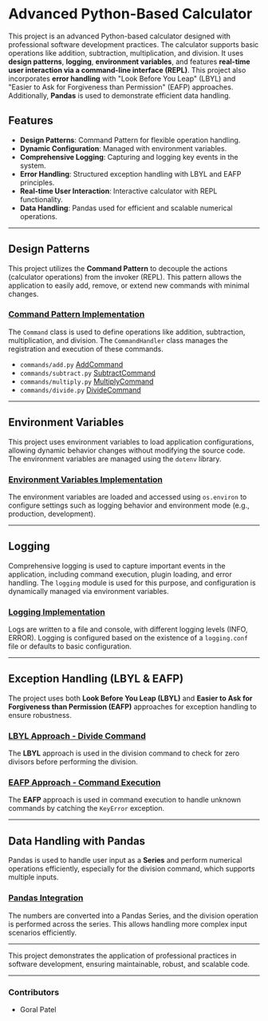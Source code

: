 # Advanced Python-Based Calculator

This project is an advanced Python-based calculator designed with professional software development practices. The calculator supports basic operations like addition, subtraction, multiplication, and division. It uses **design patterns**, **logging**, **environment variables**, and features **real-time user interaction via a command-line interface (REPL)**. This project also incorporates **error handling** with "Look Before You Leap" (LBYL) and "Easier to Ask for Forgiveness than Permission" (EAFP) approaches. Additionally, **Pandas** is used to demonstrate efficient data handling.

## Features
- **Design Patterns**: Command Pattern for flexible operation handling.
- **Dynamic Configuration**: Managed with environment variables.
- **Comprehensive Logging**: Capturing and logging key events in the system.
- **Error Handling**: Structured exception handling with LBYL and EAFP principles.
- **Real-time User Interaction**: Interactive calculator with REPL functionality.
- **Data Handling**: Pandas used for efficient and scalable numerical operations.

---

## Design Patterns
This project utilizes the **Command Pattern** to decouple the actions (calculator operations) from the invoker (REPL). This pattern allows the application to easily add, remove, or extend new commands with minimal changes.

### [Command Pattern Implementation](app/commands/__init__.py)
The `Command` class is used to define operations like addition, subtraction, multiplication, and division. The `CommandHandler` class manages the registration and execution of these commands.

- `commands/add.py` [AddCommand](app/commands/add.py)
- `commands/subtract.py` [SubtractCommand](app/commands/subtract.py)
- `commands/multiply.py` [MultiplyCommand](app/commands/multiply.py)
- `commands/divide.py` [DivideCommand](app/commands/divide.py)

---

## Environment Variables
This project uses environment variables to load application configurations, allowing dynamic behavior changes without modifying the source code. The environment variables are managed using the `dotenv` library.

### [Environment Variables Implementation](app/__init__.py#L18)
The environment variables are loaded and accessed using `os.environ` to configure settings such as logging behavior and environment mode (e.g., production, development).

---

## Logging
Comprehensive logging is used to capture important events in the application, including command execution, plugin loading, and error handling. The `logging` module is used for this purpose, and configuration is dynamically managed via environment variables.

### [Logging Implementation](app/__init__.py#L22)
Logs are written to a file and console, with different logging levels (INFO, ERROR). Logging is configured based on the existence of a `logging.conf` file or defaults to basic configuration.

---

## Exception Handling (LBYL & EAFP)
The project uses both **Look Before You Leap (LBYL)** and **Easier to Ask for Forgiveness than Permission (EAFP)** approaches for exception handling to ensure robustness.

### [LBYL Approach - Divide Command](app/commands/divide.py#L10)
The **LBYL** approach is used in the division command to check for zero divisors before performing the division.


### [EAFP Approach - Command Execution](app/commands/__init__.py#L20)
The **EAFP** approach is used in command execution to handle unknown commands by catching the `KeyError` exception.

---

## Data Handling with Pandas
Pandas is used to handle user input as a **Series** and perform numerical operations efficiently, especially for the division command, which supports multiple inputs.

### [Pandas Integration](app/commands/divide.py#L12)
The numbers are converted into a Pandas Series, and the division operation is performed across the series. This allows handling more complex input scenarios efficiently.

---

This project demonstrates the application of professional practices in software development, ensuring maintainable, robust, and scalable code.

--- 

### Contributors
- Goral Patel